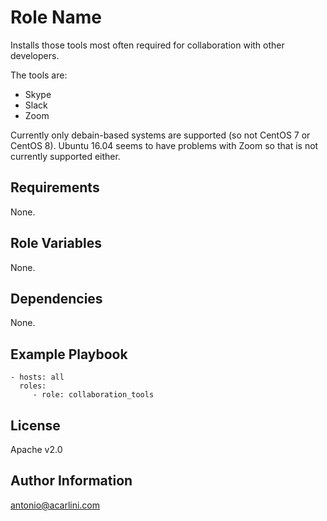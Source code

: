 Role Name
=========

Installs those tools most often required for collaboration with other developers.

The tools are:
* Skype
* Slack
* Zoom

Currently only debain-based systems are supported (so not CentOS 7 or CentOS 8).
Ubuntu 16.04 seems to have problems with Zoom so that is not currently supported either.

Requirements
------------

None.

Role Variables
--------------

None.

Dependencies
------------

None.

Example Playbook
----------------

    - hosts: all
      roles:
         - role: collaboration_tools

License
-------

Apache v2.0

Author Information
------------------

antonio@acarlini.com
